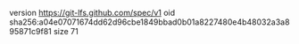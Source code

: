 version https://git-lfs.github.com/spec/v1
oid sha256:a04e07071674dd62d96cbe1849bbad0b01a8227480e4b48032a3a895871c9f81
size 71
